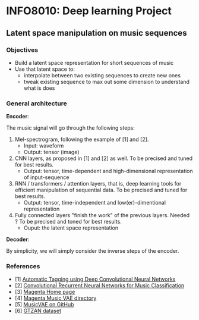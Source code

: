 # INFO8010: Deep learning Project
## Latent space manipulation on music sequences

### Objectives
- Build a latent space representation for short sequences of music
- Use that latent space to:
  - interpolate between two existing sequences to create new ones
  - tweak existing sequence to max out some dimension to understand what is does

### General architecture

**Encoder**:

The music signal will go through the following steps:
1. Mel-spectrogram, following the example of [1] and [2].
   - Input: waveform
   - Output: tensor (image)
1. CNN layers, as proposed in [1] and [2] as well. 
   To be precised and tuned for best results.
   - Output: tensor, time-dependent and high-dimensional representation of input-sequence
1. RNN / transformers / attention layers, that is, deep learning tools for efficient manipulation of sequential data.
   To be precised and tuned for best results.
   - Output: tensor, time-independent and low(er)-dimentional representation
1. Fully connected layers "finish the work" of the previous layers.
   Needed ? To be precised and toned for best results.
   - Ouput: the latent space representation

**Decoder**:

By simplicity, we will simply consider the inverse steps of the encoder.


### References
- [1] [Automatic Tagging using Deep Convolutional Neural Networks](https://scholar.google.co.kr/citations?view_op=view_citation&hl=en&user=ZrqdSu4AAAAJ&citation_for_view=ZrqdSu4AAAAJ:3fE2CSJIrl8C)
- [2] [Convolutional Recurrent Neural Networks for Music Classification](https://scholar.google.co.kr/citations?view_op=view_citation&hl=en&user=ZrqdSu4AAAAJ&sortby=pubdate&citation_for_view=ZrqdSu4AAAAJ:ULOm3_A8WrAC)
- [3] [Magenta Home page](https://github.com/magenta/magenta)
- [4] [Magenta Music VAE directory](https://github.com/magenta/magenta/tree/main/magenta/models/music_vae)
- [5] [MusicVAE on GitHub](https://github.com/Variational-Autoencoder/MusicVAE)
- [6] [GTZAN dataset](http://marsyas.info/downloads/datasets.html)